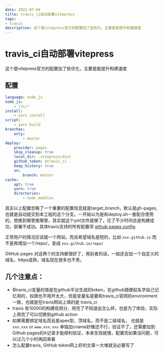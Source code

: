 ```yaml
---
date: 2021-07-04
title: travis_ci自动部署vitepress
tags:
- travis
description: 这个是vitepress官方的配置加了些优化，主要是能提升构建速度
---
```


# travis_ci自动部署vitepress

这个是vitepress官方的配置加了些优化，主要是能提升构建速度

## 配置

```yaml
language: node_js
node_js:
    - lts/*
install:
    - yarn install
script:
    - yarn build
branches:
    only:
        - master
deploy:
    provider: pages
    skip_cleanup: true
    local_dir: .vitepress/dist
    github_token: $travis_ci
    keep_history: true
    on:
        branch: master
cache:
    apt: true
    yarn: true
    directories:
        - node_modules

```

其实以上配置忽略了一个重要的配置信息就是target_branch，默认是gh-pages,也就是自动提交到本工程的这个分支。一开始以为是和deploy.sh一套配合使用的，想推到哪里推哪里，其实就这个yml文件就够了，花了不少时间总是构建成功，部署不成功。具体travis支持的所有配置项 [github pages config](https://docs.travis-ci.com/user/deployment/pages/)

正常用户的情况应该就一个网站，而且希望域名是短的，比如 `xxx.github.io` 而不是再增加一个/repo/，变成 `xxx.github.io/repo/` 

GitHub pages 对这两个的支持都很好了，用前者的话，一般还会加一个自定义的域名，https成熟，域名现在很多也不贵。

## 几个注意点：

* $travis_ci变量的值是在github平台生成的token，在github随便起名字自己记忆用的，权限也不用开太大，但是变量名是要和travis_ci官网的environment一致，也就是在travis网站上填的是 travis_ci
* travis 有10000的构建信用分，用完了不知道会怎么样，也是为了体验，实际上用完了可以切换到github action
* 如果需要绑定域名而且是apex型，顶域名，而不是二级域名， 也就是 `xxx.xxx` or  `www.xxx.xxx` 单独加cname好像还不行，验证不了，还需要加到 Github pages的A记录才能顺利验证，本来生效就慢，配置完如果没问题，可以过几个小时再回来看
* 怎么配置travis, GitHub token网上好的文章一大堆就没必要写了
